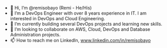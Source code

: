 - 👋 Hi, I’m @remisobayo (Remi - He/His)
- 👀 I’m a DevOps Engineer with over 8 years experience in IT. I am interested in DevOps and Cloud Engineering.
- 🌱 I’m currently building several DevOps projects and learning new skills.
- 💞️ I’m looking to collaborate on AWS, Cloud, DevOps and Database Administration projects.
- 📫 How to reach me on LinkedIn, www.linkedin.com/in/remisobayo 

<!---
remisobayo/remisobayo is a ✨ special ✨ repository because its `README.md` (this file) appears on your GitHub profile.
You can click the Preview link to take a look at your changes.
--->
